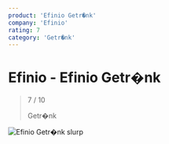 ```yaml
---
product: 'Efinio Getr�nk'
company: 'Efinio'
rating: 7
category: 'Getr�nk'
---
```


# Efinio - Efinio Getr�nk
>
> 7 / 10
>
> Getr�nk

![Efinio Getr�nk](./assets/efinio-efinio-getr�nk-200a6993-847d-4a39-a8c2-79b3e6bee2bb.jpg)
slurp
